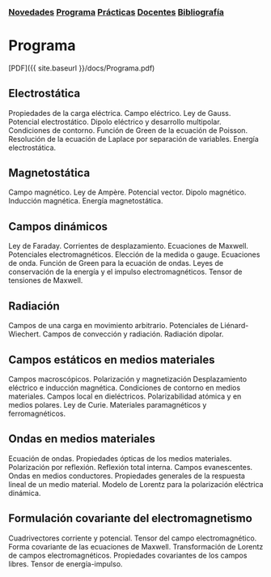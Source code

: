 ### [Novedades](./) [Programa](programa)  [Prácticas](practicas)  [Docentes](docentes)  [Bibliografía](bibliografia)

# Programa

[PDF]({{ site.baseurl }}/docs/Programa.pdf)

## Electrostática
Propiedades de la carga eléctrica. Campo eléctrico. Ley de Gauss. Potencial electrostático. Dipolo eléctrico y desarrollo multipolar. Condiciones de contorno. Función de Green de la ecuación de Poisson. Resolución de la ecuación de Laplace por separación de variables. Energía electrostática.

## Magnetostática
Campo magnético. Ley de Ampère. Potencial vector. Dipolo magnético. Inducción magnética. Energía magnetostática.

## Campos dinámicos
Ley de Faraday. Corrientes de desplazamiento. Ecuaciones de Maxwell. Potenciales electromagnéticos. Elección de la medida o gauge. Ecuaciones de onda. Función de Green para la ecuación de ondas. Leyes de conservación de la energía y el impulso electromagnéticos. Tensor de tensiones de Maxwell.

## Radiación
Campos de una carga en movimiento arbitrario. Potenciales de Liénard-Wiechert. Campos de convección y radiación. Radiación dipolar.

## Campos estáticos en medios materiales
Campos macroscópicos. Polarización y magnetización Desplazamiento eléctrico e inducción magnética. Condiciones de contorno en medios materiales. Campos local en dieléctricos. Polarizabilidad atómica y en medios polares. Ley de Curie. Materiales paramagnéticos y ferromagnéticos.

## Ondas en medios materiales
Ecuación de ondas. Propiedades ópticas de los medios materiales. Polarización por reflexión. Reflexión total interna. Campos evanescentes. Ondas en medios conductores. Propiedades generales de la respuesta lineal de un medio material. Modelo de Lorentz para la polarización eléctrica dinámica.

## Formulación covariante del electromagnetismo
Cuadrivectores corriente y potencial. Tensor del campo electromagnético. Forma covariante de las ecuaciones de Maxwell. Transformación de Lorentz de campos electromagnéticos. Propiedades covariantes de los campos libres. Tensor de energía-impulso.
